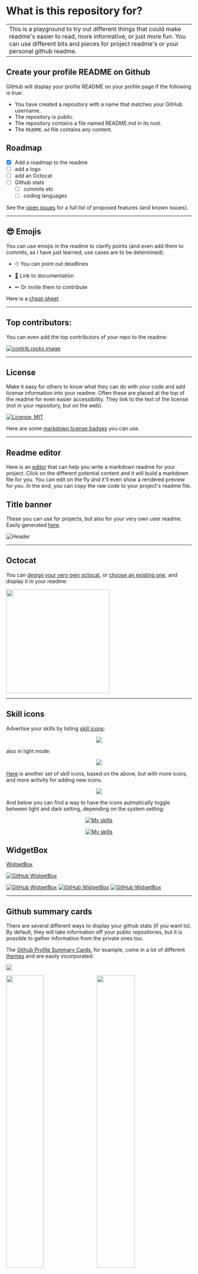 # What is this repository for?

<table>
<tr>
<td>
  This is a playground to try out different things that could make readme's easier to read, more informative, or just more fun. You can use different bits and pieces for project readme's or your personal github readme. 
</td>
</tr>
</table>

## Create your profile README on Github

GitHub will display your profile README on your profile page if the following is true:

- You have created a repository with a name that matches your GitHub username.
- The repository is public.
- The repository contains a file named README.md in its root.
- The ```README.md``` file contains any content.

## Roadmap

- [x] Add a roadmap to the readme
- [ ] add a logo
- [ ] add an Octocat
- [ ] Github stats 
    - [ ] commits etc
    - [ ] coding languages

See the [open issues](https://github.com/amrei-bp/readme_playground/issues) for a full list of proposed features (and known issues).

---

## 😎 Emojis

You can use emojis in the readme to clarify points (and even add them to commits, as I have just learned, use cases are to be determined). 

- ⏱ You can point out deadlines

- [📙](https://www.webfx.com/tools/emoji-cheat-sheet/) Link to documentation

- ✏ Or invite them to contribute

Here is a [cheat-sheet](https://www.webfx.com/tools/emoji-cheat-sheet/).

---

## Top contributors:

You can even add the top contributors of your repo to the readme: 

<a href="https://github.com/amrei-bp/readme_playground/graphs/contributors">
  <img src="https://contrib.rocks/image?repo=amrei-bp/readme_playground" alt="contrib.rocks image" />
</a>

---


## License

Make it easy for others to know what they can do with your code and add license information into your readme. Often these are placed at the top of the readme for even easier accessibility. They link to the text of the license (not in your repository, but on the web). 

[![License: MIT](https://img.shields.io/badge/License-MIT-yellow.svg)](https://opensource.org/licenses/MIT)

Here are some [markdown license badges](https://gist.github.com/lukas-h/2a5d00690736b4c3a7ba) you can use.

---

## Readme editor

Here is an [editor](https://readme.so/editor) that can help you write a markdown readme for your project. Click on the different potential content and it will build a markdown file for you. You can edit on the fly and it'll even show a rendered preview for you. In the end, you can copy the raw code to your project's readme file. 

## Title banner

These you can use for projects, but also for your very own user readme. Easily generated [here](https://leviarista.github.io/github-profile-header-generator/). 

![Header](./github-header-image.png)

---

## Octocat

You can [design your very own octocat](https://myoctocat.com/), or [choose an existing one](https://octodex.github.com/),  and display it in your readme: 

<img align="middle" src="octocat-1740776211964.png" width="280">

---

## Skill icons

Advertise your skills by listing [skill icons](https://github.com/tandpfun/skill-icons):

<p align="center">
  <a href="https://skillicons.dev">
    <img src="https://skillicons.dev/icons?i=git,kubernetes,docker,cpp,anaconda,bash,latex,linux,r,vscode" />
  </a>
</p>

also in light mode:

<p align="center">
  <a href="https://skillicons.dev">
    <img src="https://skillicons.dev/icons?i=git,kubernetes,docker,cpp,anaconda,bash,latex,linux,r,vscode&theme=light" />
  </a>
</p>

[Here](https://github.com/LelouchFR/skill-icons) is another set of skill icons, based on the above, but with more icons, and more activity for adding new icons. 

<p align="center">
  <a href="https://go-skill-icons.vercel.app/">
    <img
      src="https://go-skill-icons.vercel.app/api/icons?i=git,github,apptainer,docker,nextflow,cpp,R&theme=light&titles=true"
    />
  </a>
</p>

And below you can find a way to have the icons autmatically toggle between light and dark setting, depending on the system setting: 

<div align="center">
  
  <!-- Dark Mode -->
  [![My skills](https://go-skill-icons.vercel.app/api/icons?i=linux,git,apptainer,anaconda,nextflow,md,vscode,latex,r,bash,cpp&theme=dark#gh-dark-mode-only)](https://github.com/LelouchFR/skill-icons#gh-dark-mode-only)
  <!-- Light Mode -->
  [![My skills](https://go-skill-icons.vercel.app/api/icons?i=linux,git,apptainer,anaconda,nextflow,md,vscode,latex,r,bash,cpp&theme=light#gh-light-mode-only)](https://github.com/LelouchFR/skill-icons#gh-light-mode-only)

</div>

## WidgetBox

[WidgetBox](https://github.com/Jurredr/github-widgetbox?tab=readme-ov-file)

[![GitHub WidgetBox](https://github-widgetbox.vercel.app/api/profile?username=amrei-bp&data=followers,repositories,stars,commits)](https://github.com/Jurredr/github-widgetbox)

[![GitHub WidgetBox](https://github-widgetbox.vercel.app/api/skills?libraries=r,bash,cpp,markdown&includeNames=true)](https://github.com/Jurredr/github-widgetbox)
[![GitHub WidgetBox](https://github-widgetbox.vercel.app/api/skills?tools=git,docker,wordpress,aws,jupyter&includeNames=true)](https://github.com/Jurredr/github-widgetbox)
[![GitHub WidgetBox](https://github-widgetbox.vercel.app/api/skills?software=linux,windows,vscode&includeNames=true)](https://github.com/Jurredr/github-widgetbox)


---

## Github summary cards

There are several different ways to display your github stats (if you want to). By default, they will take information off your public repositories, but it is possible to gather information from the private ones too. 

The [Github Profile Summary Cards](https://github-profile-summary-cards.vercel.app/demo.html), for example, come in a lot of different [themes](https://github.com/vn7n24fzkq/github-profile-summary-cards/blob/main/README.md) and are easily incorporated:

![](http://github-profile-summary-cards.vercel.app/api/cards/profile-details?username=amrei-bp&theme=slateorange) 


<div class='container'>
<img style="height: auto; width: 45%;" class="img" src="http://github-profile-summary-cards.vercel.app/api/cards/repos-per-language?username=amrei-bp&theme=slateorange" />
&nbsp;
&nbsp;
<img style="height: auto; width: 45%;" class="img" src="http://github-profile-summary-cards.vercel.app/api/cards/most-commit-language?username=amrei-bp&theme=slateorange" /></div>
</div>

<div class='container'>
<img style="height: auto; width: 45%;" class="img" src="http://github-profile-summary-cards.vercel.app/api/cards/stats?username=amrei-bp&theme=slateorange" />
&nbsp;
&nbsp;
<img style="height: auto; width: 45%;" class="img" src="http://github-profile-summary-cards.vercel.app/api/cards/productive-time?username=amrei-bp&theme=slateorange&utcOffset=1" /></div>
</div>

## Github stats with rank

You can also display your [Github readme stats](https://github.com/anuraghazra/github-readme-stats) with a rank: 

<p>&nbsp;<img align="center" src="https://github-readme-stats.vercel.app/api?username=amrei-bp&show_icons=true&locale=en" alt="amrei-bp" /></p>

---

## Pin repositories

Github restricts the number of repositories you can pin to six. Using the [Readme Cards](https://github.com/anuraghazra/github-readme-stats) you can pin as many repositories as you wish. Those can be any repostories, your own, from you organization, or from someone else. I have not tried private repositories, though. 

[![Readme Card](https://github-readme-stats.vercel.app/api/pin/?username=amrei-bp&repo=readme_playground&show_owner=true)](https://github.com/amrei-bp/github-readme-stats)

[![Readme Card](https://github-readme-stats.vercel.app/api/pin/?username=SLUBioinformaticsInfrastructure&repo=Three_Bees_Workshop_Series&description_lines_count=3)](https://github.com/SLUBioinformaticsInfrastructure/Three_Bees_Workshop_Series)
[![Readme Card](https://github-readme-stats.vercel.app/api/pin/?username=NBISweden&repo=Training-Tech-shorts&description_lines_count=3&show_owner=true)](https://github.com/NBISweden/Training-Tech-shorts)

---

## make your own badge

If you like badges you can make your own [here](https://shields.io/badges).

An example of a static badge:

![Static Badge](https://img.shields.io/badge/this_is_a_test-badge-blue)


An example of a dynamic badge: 

![GitHub repo file or directory count](https://img.shields.io/github/directory-file-count/amrei-bp/readme_playground?label=Number%20of%20files%20in%20repository%3A)

And another one: 

![GitHub last commit](https://img.shields.io/github/last-commit/amrei-bp/readme_playground?label=Date%20of%20last%20commit%20to%20the%20repository%3A%20)

And another one:

This counts the number of times a Github profile has been accessed since the tracker was installed:

[![GitHub Profile Views](https://komarev.com/ghpvc/?username=amrei-bp&color=blue&label=GitHub+Profile+Views+Amrei)](https://github.com/amrei-bp)

[![GitHub Profile Views](https://komarev.com/ghpvc/?username=NBISweden&color=blue&label=GitHub+Profile+Views+NBIS)](https://github.com/NBISweden)

---
## Animated text

You can have text appear on your page, as if it was typed on the spot:

[![Typing SVG](https://readme-typing-svg.demolab.com/?lines=First+line+of+text;Second+line+of+text)](https://git.io/typing-svg)

Customizable [here](https://readme-typing-svg.demolab.com/demo/).

---

## Snake

You can use your github contributions graph and make it into a [snake game](https://github.com/Platane/snk), using github actions:

![Snake animation](https://github.com/amrei-bp/readme_playground/blob/output/github-contribution-grid-snake.svg)
